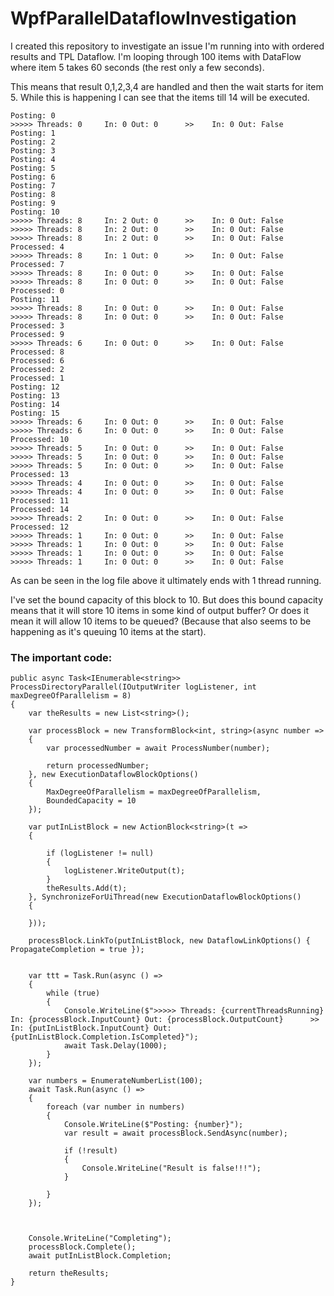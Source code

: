 # WpfParallelDataflowInvestigation

I created this repository to investigate an issue I'm running into with ordered results and TPL Dataflow. I'm looping through 100 items with DataFlow where item 5 takes 60 seconds (the rest only a few seconds).

This means that result 0,1,2,3,4 are handled and then the wait starts for item 5. While this is happening I can see that the items till 14 will be executed.

```
Posting: 0
>>>>> Threads: 0     In: 0 Out: 0      >>    In: 0 Out: False
Posting: 1
Posting: 2
Posting: 3
Posting: 4
Posting: 5
Posting: 6
Posting: 7
Posting: 8
Posting: 9
Posting: 10
>>>>> Threads: 8     In: 2 Out: 0      >>    In: 0 Out: False
>>>>> Threads: 8     In: 2 Out: 0      >>    In: 0 Out: False
>>>>> Threads: 8     In: 2 Out: 0      >>    In: 0 Out: False
Processed: 4
>>>>> Threads: 8     In: 1 Out: 0      >>    In: 0 Out: False
Processed: 7
>>>>> Threads: 8     In: 0 Out: 0      >>    In: 0 Out: False
>>>>> Threads: 8     In: 0 Out: 0      >>    In: 0 Out: False
Processed: 0
Posting: 11
>>>>> Threads: 8     In: 0 Out: 0      >>    In: 0 Out: False
>>>>> Threads: 8     In: 0 Out: 0      >>    In: 0 Out: False
Processed: 3
Processed: 9
>>>>> Threads: 6     In: 0 Out: 0      >>    In: 0 Out: False
Processed: 8
Processed: 6
Processed: 2
Processed: 1
Posting: 12
Posting: 13
Posting: 14
Posting: 15
>>>>> Threads: 6     In: 0 Out: 0      >>    In: 0 Out: False
>>>>> Threads: 6     In: 0 Out: 0      >>    In: 0 Out: False
Processed: 10
>>>>> Threads: 5     In: 0 Out: 0      >>    In: 0 Out: False
>>>>> Threads: 5     In: 0 Out: 0      >>    In: 0 Out: False
>>>>> Threads: 5     In: 0 Out: 0      >>    In: 0 Out: False
Processed: 13
>>>>> Threads: 4     In: 0 Out: 0      >>    In: 0 Out: False
>>>>> Threads: 4     In: 0 Out: 0      >>    In: 0 Out: False
Processed: 11
Processed: 14
>>>>> Threads: 2     In: 0 Out: 0      >>    In: 0 Out: False
Processed: 12
>>>>> Threads: 1     In: 0 Out: 0      >>    In: 0 Out: False
>>>>> Threads: 1     In: 0 Out: 0      >>    In: 0 Out: False
>>>>> Threads: 1     In: 0 Out: 0      >>    In: 0 Out: False
>>>>> Threads: 1     In: 0 Out: 0      >>    In: 0 Out: False
```

As can be seen in the log file above it ultimately ends with 1 thread running.

I've set the bound capacity of this block to 10. But does this bound capacity means that it will store 10 items in some kind of output buffer? Or does it mean it will allow 10 items to be queued? (Because that also seems to be happening as it's queuing 10 items at the start).

### The important code:

```
public async Task<IEnumerable<string>> ProcessDirectoryParallel(IOutputWriter logListener, int maxDegreeOfParallelism = 8)
{
    var theResults = new List<string>();

    var processBlock = new TransformBlock<int, string>(async number =>
    {
        var processedNumber = await ProcessNumber(number);

        return processedNumber;
    }, new ExecutionDataflowBlockOptions()
    {
        MaxDegreeOfParallelism = maxDegreeOfParallelism,
        BoundedCapacity = 10
    });

    var putInListBlock = new ActionBlock<string>(t =>
    {

        if (logListener != null)
        {
            logListener.WriteOutput(t);
        }
        theResults.Add(t);
    }, SynchronizeForUiThread(new ExecutionDataflowBlockOptions()
    {

    }));

    processBlock.LinkTo(putInListBlock, new DataflowLinkOptions() { PropagateCompletion = true });


    var ttt = Task.Run(async () =>
    {
        while (true)
        {
            Console.WriteLine($">>>>> Threads: {currentThreadsRunning}     In: {processBlock.InputCount} Out: {processBlock.OutputCount}      >>    In: {putInListBlock.InputCount} Out: {putInListBlock.Completion.IsCompleted}");
            await Task.Delay(1000);
        }
    });

    var numbers = EnumerateNumberList(100);
    await Task.Run(async () =>
    {
        foreach (var number in numbers)
        {
            Console.WriteLine($"Posting: {number}");
            var result = await processBlock.SendAsync(number);

            if (!result)
            {
                Console.WriteLine("Result is false!!!");
            }

        }
    });



    Console.WriteLine("Completing");
    processBlock.Complete();
    await putInListBlock.Completion;

    return theResults;
}
```        
